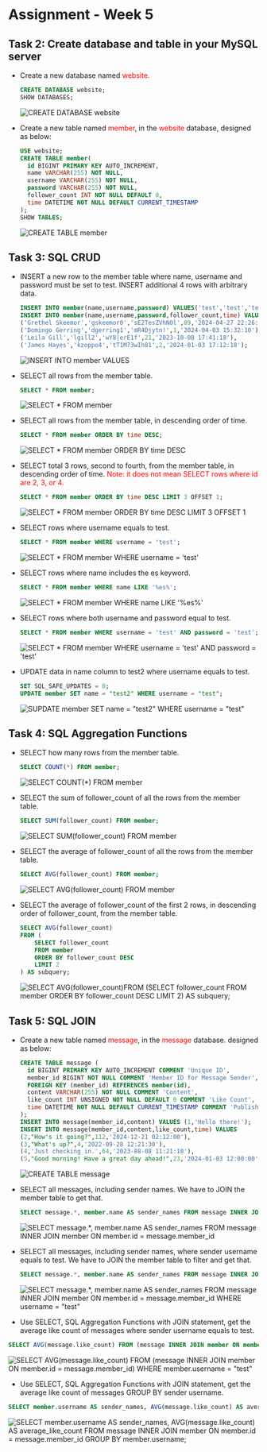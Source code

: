 # Assignment - Week 5

## Task 2: Create database and table in your MySQL server

- Create a new database named <font color="red">website.</font>

  ```SQL
  CREATE DATABASE website;
  SHOW DATABASES;
  ```

  ![CREATE DATABASE website](./img/2_1_DATABASE_website.png.png)

- Create a new table named <font color="red">member</font>, in the <font color="red">website</font> database, designed as below:
  ```SQL
  USE website;
  CREATE TABLE member(
  	id BIGINT PRIMARY KEY AUTO_INCREMENT,
    name VARCHAR(255) NOT NULL,
  	username VARCHAR(255) NOT NULL,
  	password VARCHAR(255) NOT NULL,
    follower_count INT NOT NULL DEFAULT 0,
    time DATETIME NOT NULL DEFAULT CURRENT_TIMESTAMP
  );
  SHOW TABLES;
  ```
  ![CREATE TABLE member](./img/2_2_TABLE_member.png)

## Task 3: SQL CRUD

- INSERT a new row to the member table where name, username and password must be set to test. INSERT additional 4 rows with arbitrary data.

  ```SQL
  INSERT INTO member(name,username,password) VALUES('test','test','test');
  INSERT INTO member(name,username,password,follower_count,time) VALUES
  ('Grethel Skeemor','gskeemor0','sE2TesZVhNOl',89,'2024-04-27 22:26:20'),
  ('Domingo Gerring','dgerring1','mR4Djytn!',1,'2024-04-03 15:32:10'),
  ('Leila Gill','lgill2','wY8|erE1f',21,'2023-10-08 17:41:18'),
  ('James Hayes','kzoppo4','tT1M73wIh81',2,'2024-01-03 17:12:18');
  ```

  ![INSERT INTO member VALUES](./img/3_1_INSERT_member_VALUES.png)

- SELECT all rows from the member table.

  ```SQL
  SELECT * FROM member;
  ```

  ![SELECT * FROM member](./img/3_2_SELECT_*_member.png)

- SELECT all rows from the member table, in descending order of time.

  ```SQL
  SELECT * FROM member ORDER BY time DESC;
  ```

  ![SELECT * FROM member ORDER BY time DESC](./img/3_3_SELECT_*_member_time_DESC.png)

- SELECT total 3 rows, second to fourth, from the member table, in descending order of time. <font color="red">Note: it does not mean SELECT rows where id are 2, 3, or 4.</font>

  ```SQL
  SELECT * FROM member ORDER BY time DESC LIMIT 3 OFFSET 1;
  ```

  ![SELECT * FROM member ORDER BY time DESC LIMIT 3 OFFSET 1](./img/3_4_SELECT_member_time_DESC_2_4.png)

- SELECT rows where username equals to test.

  ```SQL
  SELECT * FROM member WHERE username = 'test';
  ```

  ![SELECT * FROM member WHERE username = 'test'](./img/3_5_SELECT_*_member_username_test.png)

- SELECT rows where name includes the es keyword.

  ```SQL
  SELECT * FROM member WHERE name LIKE '%es%';
  ```

  ![SELECT * FROM member WHERE name LIKE '%es%'](./img/3_6_SELECT_*_member_name_es.png)

- SELECT rows where both username and password equal to test.

  ```SQL
  SELECT * FROM member WHERE username = 'test' AND password = 'test';
  ```

  ![SELECT * FROM member WHERE username = 'test' AND password = 'test'](./img/3_7_SELECT_*_member_username_password_test.png)

- UPDATE data in name column to test2 where username equals to test.
  ```SQL
  SET SQL_SAFE_UPDATES = 0;
  UPDATE member SET name = "test2" WHERE username = "test";
  ```
  ![SUPDATE member SET name = "test2" WHERE username = "test"](./img/3_8_UPDATE_member_SET%20_test2_username_test.png)

## Task 4: SQL Aggregation Functions

- SELECT how many rows from the member table.

  ```SQL
  SELECT COUNT(*) FROM member;
  ```

  ![SELECT COUNT(*) FROM member](./img/4_1_SELECT_COUNT_member.png)

- SELECT the sum of follower_count of all the rows from the member table.

  ```SQL
  SELECT SUM(follower_count) FROM member;
  ```

  ![SELECT SUM(follower_count) FROM member](./img/4_2_SELECT_SUM_follower_count_member.png)

- SELECT the average of follower_count of all the rows from the member table.

  ```SQL
  SELECT AVG(follower_count) FROM member;
  ```

  ![SELECT AVG(follower_count) FROM member](./img/4_3_SELECT_AVG_follower_count_member.png)

- SELECT the average of follower_count of the first 2 rows, in descending order of follower_count, from the member table.
  ```SQL
  SELECT AVG(follower_count)
  FROM (
      SELECT follower_count
      FROM member
      ORDER BY follower_count DESC
      LIMIT 2
  ) AS subquery;
  ```
  ![SELECT AVG(follower_count)FROM (SELECT follower_count FROM member ORDER BY follower_count DESC LIMIT 2) AS subquery;](./img/4_4_SELECT_AVG_follower_count_membe_2_DESCr.png)

## Task 5: SQL JOIN

- Create a new table named <font color="red">message</font>, in the <font color="red">message</font> database. designed as below:

  ```SQL
  CREATE TABLE message (
    id BIGINT PRIMARY KEY AUTO_INCREMENT COMMENT 'Unique ID',
    member_id BIGINT NOT NULL COMMENT 'Member ID for Message Sender',
    FOREIGN KEY (member_id) REFERENCES member(id),
    content VARCHAR(255) NOT NULL COMMENT 'Content',
    like_count INT UNSIGNED NOT NULL DEFAULT 0 COMMENT 'Like Count',
    time DATETIME NOT NULL DEFAULT CURRENT_TIMESTAMP COMMENT 'Publish Time'
  );
  INSERT INTO message(member_id,content) VALUES (1,'Hello there!');
  INSERT INTO message(member_id,content,like_count,time) VALUES
  (2,"How's it going?",112,'2024-12-21 02:12:00'),
  (3,"What's up?",4,'2022-09-28 12:21:30'),
  (4,'Just checking in.',64,'2023-08-08 11:21:18'),
  (5,"Good morning! Have a great day ahead!",23,'2024-01-03 12:00:00');
  ```

  ![CREATE TABLE message](./img/5_1_CREATE_TABLE_message.png)

- SELECT all messages, including sender names. We have to JOIN the member table to get that.

  ```SQL
  SELECT message.*, member.name AS sender_names FROM message INNER JOIN member ON member.id = message.member_id;
  ```

  ![SELECT message.*, member.name AS sender_names FROM message INNER JOIN member ON member.id = message.member_id](./img/5_2_SELECT_sender_name_JOIN.png)

- SELECT all messages, including sender names, where sender username equals to test. We have to JOIN the member table to filter and get that.

  ```SQL
  SELECT message.*, member.name AS sender_names FROM message INNER JOIN member ON member.id = message.member_id WHERE username = "test";
  ```

  ![SELECT message.*, member.name AS sender_names FROM message INNER JOIN member ON member.id = message.member_id WHERE username = "test"](./img/5_3_SELECT_sender_name_JOIN_username_test.png)

- Use SELECT, SQL Aggregation Functions with JOIN statement, get the average like count of messages where sender username equals to test.

```SQL
SELECT AVG(message.like_count) FROM (message INNER JOIN member ON member.id = message.member_id) WHERE member.username = "test";
```

![SELECT AVG(message.like_count) FROM (message INNER JOIN member ON member.id = message.member_id) WHERE member.username = "test"](./img/5_4_SELECT_AVG_sender_name_JOIN_username_test.png)

- Use SELECT, SQL Aggregation Functions with JOIN statement, get the average like count of messages GROUP BY sender username.

```SQL
SELECT member.username AS sender_names, AVG(message.like_count) AS average_like_count FROM message INNER JOIN member ON member.id = message.member_id GROUP BY member.username;
```

![SELECT member.username AS sender_names, AVG(message.like_count) AS average_like_count FROM message INNER JOIN member ON member.id = message.member_id GROUP BY member.username;](./img/5_5_SELECT_AVG_sender_names_like_count.png)
